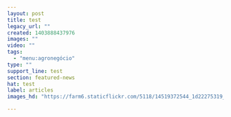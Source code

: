 ```yaml
---
layout: post
title: test
legacy_url: ""
created: 1403888437976
images: ""
video: ""
tags:
  - "menu:agronegócio"
type: ""
support_line: test
section: featured-news
hat: test
label: articles
images_hd: "https://farm6.staticflickr.com/5118/14519372544_1d22275319_b.jpg"

---
```


